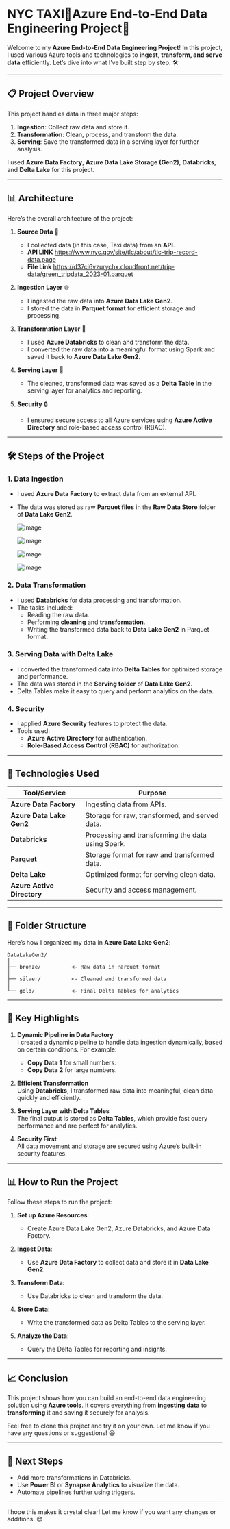 # NYC TAXI🚖Azure End-to-End Data Engineering Project🚀

Welcome to my **Azure End-to-End Data Engineering Project**! In this project, I used various Azure tools and technologies to **ingest, transform, and serve data** efficiently. Let’s dive into what I’ve built step by step. 🛠️

---

## 📋 **Project Overview**

This project handles data in three major steps:

1. **Ingestion**: Collect raw data and store it.
2. **Transformation**: Clean, process, and transform the data.
3. **Serving**: Save the transformed data in a serving layer for further analysis.

I used **Azure Data Factory**, **Azure Data Lake Storage (Gen2)**, **Databricks**, and **Delta Lake** for this project.

---

## 📊 **Architecture**

Here’s the overall architecture of the project:

1. **Source Data** 🚵

   - I collected data (in this case, Taxi data) from an **API**.
   - **API LINK** https://www.nyc.gov/site/tlc/about/tlc-trip-record-data.page
   - **File Link** https://d37ci6vzurychx.cloudfront.net/trip-data/green_tripdata_2023-01.parquet
     
2. **Ingestion Layer** 🌐

   - I ingested the raw data into **Azure Data Lake Gen2**.
   - I stored the data in **Parquet format** for efficient storage and processing.

3. **Transformation Layer** 🧹

   - I used **Azure Databricks** to clean and transform the data.
   - I converted the raw data into a meaningful format using Spark and saved it back to **Azure Data Lake Gen2**.

4. **Serving Layer** 🎯

   - The cleaned, transformed data was saved as a **Delta Table** in the serving layer for analytics and reporting.

5. **Security** 🔒

   - I ensured secure access to all Azure services using **Azure Active Directory** and role-based access control (RBAC).

---

## 🛠️ **Steps of the Project**

### 1. **Data Ingestion**

- I used **Azure Data Factory** to extract data from an external API.
- The data was stored as raw **Parquet files** in the **Raw Data Store** folder of **Data Lake Gen2**.

  ![image](https://github.com/user-attachments/assets/060eafa9-ef11-416e-9b9d-0525bb90e998)

  ![image](https://github.com/user-attachments/assets/a53b90a5-459c-4346-bc64-09e98364a38b)

  ![image](https://github.com/user-attachments/assets/5f5951a8-6e4e-4104-bd89-c1f83a727a53)
  
  ![image](https://github.com/user-attachments/assets/568f5bda-f3f0-49ad-893e-07cc62097a71)




### 2. **Data Transformation**

- I used **Databricks** for data processing and transformation.
- The tasks included:
  - Reading the raw data.
  - Performing **cleaning** and **transformation**.
  - Writing the transformed data back to **Data Lake Gen2** in Parquet format.

### 3. **Serving Data with Delta Lake**

- I converted the transformed data into **Delta Tables** for optimized storage and performance.
- The data was stored in the **Serving folder** of **Data Lake Gen2**.
- Delta Tables make it easy to query and perform analytics on the data.

### 4. **Security**

- I applied **Azure Security** features to protect the data.
- Tools used:
  - **Azure Active Directory** for authentication.
  - **Role-Based Access Control (RBAC)** for authorization.

---

## 📂 **Technologies Used**

| **Tool/Service**           | **Purpose**                                       |
| -------------------------- | ------------------------------------------------- |
| **Azure Data Factory**     | Ingesting data from APIs.                         |
| **Azure Data Lake Gen2**   | Storage for raw, transformed, and served data.    |
| **Databricks**             | Processing and transforming the data using Spark. |
| **Parquet**                | Storage format for raw and transformed data.      |
| **Delta Lake**             | Optimized format for serving clean data.          |
| **Azure Active Directory** | Security and access management.                   |

---

## 📂 **Folder Structure**

Here’s how I organized my data in **Azure Data Lake Gen2**:

```
DataLakeGen2/
│
├── bronze/          <- Raw data in Parquet format
│
├── silver/          <- Cleaned and transformed data
│
└── gold/            <- Final Delta Tables for analytics
```

---

## 🎉 **Key Highlights**

1. **Dynamic Pipeline in Data Factory**\
   I created a dynamic pipeline to handle data ingestion dynamically, based on certain conditions. For example:

   - **Copy Data 1** for small numbers.
   - **Copy Data 2** for large numbers.

2. **Efficient Transformation**\
   Using **Databricks**, I transformed raw data into meaningful, clean data quickly and efficiently.

3. **Serving Layer with Delta Tables**\
   The final output is stored as **Delta Tables**, which provide fast query performance and are perfect for analytics.

4. **Security First**\
   All data movement and storage are secured using Azure’s built-in security features.

---

## 📊 **How to Run the Project**

Follow these steps to run the project:

1. **Set up Azure Resources**:

   - Create Azure Data Lake Gen2, Azure Databricks, and Azure Data Factory.

2. **Ingest Data**:

   - Use **Azure Data Factory** to collect data and store it in **Data Lake Gen2**.

3. **Transform Data**:

   - Use Databricks to clean and transform the data.

4. **Store Data**:

   - Write the transformed data as Delta Tables to the serving layer.

5. **Analyze the Data**:

   - Query the Delta Tables for reporting and insights.

---

## 📈 **Conclusion**

This project shows how you can build an end-to-end data engineering solution using **Azure tools**. It covers everything from **ingesting data** to **transforming** it and saving it securely for analysis.

Feel free to clone this project and try it on your own. Let me know if you have any questions or suggestions! 😃

---

## 🧺 **Next Steps**

- Add more transformations in Databricks.
- Use **Power BI** or **Synapse Analytics** to visualize the data.
- Automate pipelines further using triggers.

---

I hope this makes it crystal clear! Let me know if you want any changes or additions. 😊






